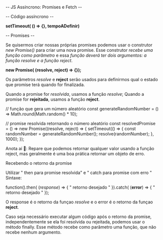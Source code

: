 -- JS Assíncrono: Promises e Fetch -- 

-- Código assíncrono --

**setTimeout( () => {}, tempoADefinir)**

-- Promises --

Se quisermos criar nossas próprias promises podemos usar o construtor *new Promise()* para criar uma nova promise. Esse construtor *recebe uma função como parâmetro* e essa *função deverá ter dois argumentos: a função resolve e a função reject*.

**new Promise( (resolve, reject) => {});**

Os parâmetros *resolve* e **reject** serão usados para definirmos qual o estado que promise terá quando for finalizada.

Quando a promise for *resolvida*, usamos a função *resolve*;
Quando a promise for **rejeitada**, usamos a função **reject**.


// função que gera um número aleatório
const generateRandomNumber = () => Math.round(Math.random() * 10);

// promise resolvida retornando o número aleatório
const resolvedPromise = () =>
  new Promise((resolve, reject) => {
    setTimeout(() => {
      const randomNumber = generateRandomNumber();
      resolve(randomNumber);
    }, 1000);
  });

  Anota aí 📝: Repare que podemos retornar qualquer valor usando a função reject, mas geralmente é uma boa prática retornar um objeto de erro.

  Recebendo o retorno da promise

  Utilizar " then para promise resolvida" e  " catch para promise com erro "
Sintaxe: 

function().then( (*response*) => {
    " retorno desejado "
}).catch( (**error**) => {
    " retorno desejado "
});

O response é o retorno da funçao *resolve* e o error é o retorno da funçao **reject**.

Caso seja necessário executar algum código após o retorno da promise, independentemente se ela foi resolvida ou rejeitada, podemos usar o método finally. Esse método recebe como parâmetro uma função, que não recebe nenhum argumento.